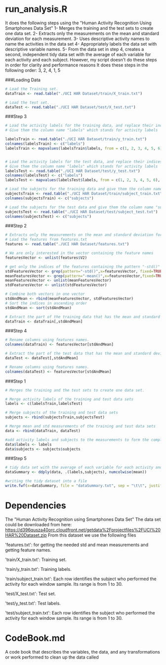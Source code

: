 # run_analysis.R
 It does the following steps using the "Human Activity Recognition Using Smartphones Data Set" 
 1- Merges the training and the test sets to create one data set.
 2- Extracts only the measurements on the mean and standard deviation for each measurement.
 3- Uses descriptive activity names to name the activities in the data set
 4- Appropriately labels the data set with descriptive variable names.
 5- From the data set in step 4, creates a second, independent tidy data set with the average of each variable for each activity and each subject.
 However, my script doesn't do these steps in order for clarity and performance reasons
 It does these steps in the following order: 3, 2, 4, 1, 5

###Loading Data
		
```r
# Load the Training set.
dataTrain <- read.table("./UCI HAR Dataset/train/X_train.txt")

# Load the test set.
dataTest <- read.table("./UCI HAR Dataset/test/X_test.txt")
```
		
###Step 3
```r
# Load the activity labels for the training data, and replace their indices by the activity name 1 <- WALKING, 2 <- WALKING_UPSTAIRS and so on.
# Give them the column name "labels" which stands for activity labels

labelsTrain <- read.table("./UCI HAR Dataset/train/y_train.txt")
colnames(labelsTrain) <- c("labels")
labelsTrain <- mapvalues(labelsTrain$labels, from = c(1, 2, 3, 4, 5, 6), to = c("WALKING", "WALKING_UPSTAIRS", "WALKING_DOWNSTAIRS", "SITTING","STANDING", "LAYING"))


# Load the activity labels for the test data, and replace their indices by the activity name 1 <- WALKING, 2 <- WALKING_UPSTAIRS and so on.
# Give them the column name "labels" which stands for activity labels
labelsTest <- read.table("./UCI HAR Dataset/test/y_test.txt")
colnames(labelsTest) <- c("labels")
labelsTest <- mapvalues(labelsTest$labels, from = c(1, 2, 3, 4, 5, 6), to = c("WALKING", "WALKING_UPSTAIRS", "WALKING_DOWNSTAIRS", "SITTING","STANDING", "LAYING"))

# Load the subjects for the training data and give them the column name "subjects".
subjectsTrain <- read.table("./UCI HAR Dataset/train/subject_train.txt")
colnames(subjectsTrain) <- c("subjects")

# Load the subjects for the test data and give them the column name "subjects".
subjectsTest <- read.table("./UCI HAR Dataset/test/subject_test.txt")
colnames(subjectsTest) <- c("subjects")

```
		
###Step 2
	
```r
# Extracts only the measurements on the mean and standard deviation for each measurement.
# Load the features from features.txt
features <- read.table("./UCI HAR Dataset/features.txt")

# We are only interested in the vector containing the feature names
featuresVector <- unlist(features$V2)

# get only the indices of the features containing the pattern "-std()" and the pattern "-mean"
stdFeaturesVector <- grep(pattern="-std()",x=featuresVector, fixed=TRUE)
meanFeaturesVector <- grep(pattern="-mean()",x=featuresVector,fixed=TRUE)
meanFeaturesVector <- unlist(meanFeaturesVector)
stdFeaturesVector <- unlist(stdFeaturesVector)

# Combine both vectors in one vector
stdAndMean <- rbind(meanFeaturesVector, stdFeaturesVector)
# Sort the indices in ascending order
stdAndMean <- sort(stdAndMean)

# Extract the part of the training data that has the mean and standard deviation for each measurement.
dataTrain <- dataTrain[,stdAndMean]
```
		
###Step 4
		
```r		
# Rename columns using features names. 
colnames(dataTrain) <- featuresVector[stdAndMean]

# Extract the part of the test data that has the mean and standard deviation for each measurement.
dataTest <- dataTest[,stdAndMean]

# Rename columns using features names.
colnames(dataTest) <- featuresVector[stdAndMean]
```
		
###Step 1
		
```r
# Merges the training and the test sets to create one data set.

# Merge activity labels of the training and test data sets
labels <- c(labelsTrain,labelsTest)

# Merge subjects of the training and test data sets
subjects <- rbind(subjectsTrain,subjectsTest)

# Merge mean and std measurements of the training and test data sets
data <- rbind(dataTrain, dataTest)

#add activity labels and subjects to the measurements to form the complete table
data$labels <- labels
data$subjects <- subjects$subjects
```

###Step 5
		
```r
# tidy data set with the average of each variable for each activity and each subject.
dataSummary <- ddply(data, .(labels,subjects), numcolwise(mean))

#writing the tidy dataset into a file
write.fwf(x=dataSummary, file = "dataSummary.txt", sep = "\t\t", justify="left", rownames=FALSE)
```
	
# Dependencies
 The "Human Activity Recognition using Smartphones Data Set"
 The data set could be downloaded from here: https://d396qusza40orc.cloudfront.net/getdata%2Fprojectfiles%2FUCI%20HAR%20Dataset.zip
 From this dataset we use the following files
 
 'features.txt': for getting the needed std and mean measurements and getting feature names.
 
 'train/X_train.txt': Training set.
 
 'train/y_train.txt': Training labels.
 
 'train/subject_train.txt': Each row identifies the subject who performed the activity for each window sample. Its range is from 1 to 30.
 
 'test/X_test.txt': Test set.
 
 'test/y_test.txt': Test labels.
 
 'test/subject_train.txt': Each row identifies the subject who performed the activity for each window sample. Its range is from 1 to 30.
 
# CodeBook.md
 A code book that describes the variables, the data, and any transformations or work performed to clean up the data called